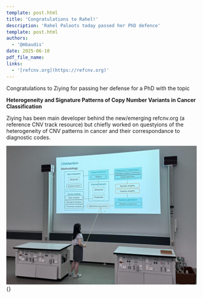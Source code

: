 ```yaml
---
template: post.html
title: 'Congratulations to Rahel!'
description: 'Rahel Paloots today passed her PhD defence'
template: post.html 
authors:
  - '@mbaudis'
date: 2025-06-10
pdf_file_name:
links:
  - '[refcnv.org](https://refcnv.org)'
---
```


Congratulations to Ziying for passing her defense for a PhD with the 
topic
    
**Heterogeneity and Signature Patterns of Copy Number Variants in Cancer Classification**

Ziying has been main developer behind the new/emerging
refcnv.org (a reference CNV track resource) but chiefly worked on questyions of
the heterogeneity of CNV patterns in cancer and their correspondance to diagnostic
codes.

![Ziying presenting](/img/2025-06-10-Ziying-thesis-presenting.jpeg){}
